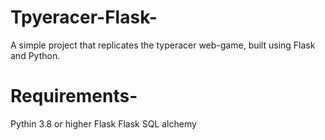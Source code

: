 # Tpyeracer-Flask-
A simple project that replicates the typeracer web-game, built using Flask and Python. 

# Requirements-
Pythin 3.8 or higher
Flask
Flask SQL alchemy

